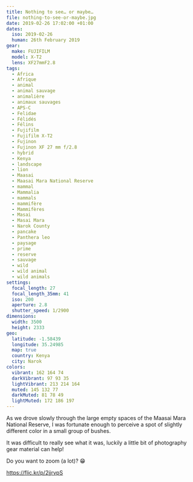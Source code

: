 ```yaml
---
title: Nothing to see… or maybe…
file: nothing-to-see-or-maybe.jpg
date: 2019-02-26 17:02:00 +01:00
dates:
  iso: 2019-02-26
  human: 26th February 2019
gear:
  make: FUJIFILM
  model: X-T2
  lens: XF27mmF2.8
tags:
  - Africa
  - Afrique
  - animal
  - animal sauvage
  - animalière
  - animaux sauvages
  - APS-C
  - Felidae
  - Félidés
  - Félins
  - Fujifilm
  - Fujifilm X-T2
  - Fujinon
  - Fujinon XF 27 mm f/2.8
  - hybrid
  - Kenya
  - landscape
  - lion
  - Maasai
  - Maasai Mara National Reserve
  - mammal
  - Mammalia
  - mammals
  - mammifère
  - Mammifères
  - Masai
  - Masai Mara
  - Narok County
  - pancake
  - Panthera leo
  - paysage
  - prime
  - reserve
  - sauvage
  - wild
  - wild animal
  - wild animals
settings:
  focal_length: 27
  focal_length_35mm: 41
  iso: 200
  aperture: 2.8
  shutter_speed: 1/2900
dimensions:
  width: 3500
  height: 2333
geo:
  latitude: -1.58439
  longitude: 35.24985
  map: true
  country: Kenya
  city: Narok
colors:
  vibrant: 162 164 74
  darkVibrant: 97 93 35
  lightVibrant: 213 214 164
  muted: 145 132 77
  darkMuted: 81 78 49
  lightMuted: 172 186 197
---
```


As we drove slowly through the large empty spaces of the Maasai Mara National Reserve, I was fortunate enough to perceive a spot of slightly different color in a small group of bushes.

It was difficult to really see what it was, luckily a little bit of photography gear material can help!

Do you want to zoom (a lot)? 😁

https://flic.kr/p/2jjrvpS
